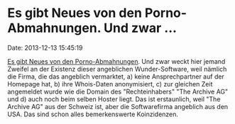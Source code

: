 Es gibt Neues von den Porno-Abmahnungen. Und zwar \...
======================================================

Date: 2013-12-13 15:45:19

[Es gibt Neues von den
Porno-Abmahnungen](http://blog.kowabit.de/porno-sein/). Und zwar weckt
hier jemand Zweifel an der Existenz dieser angeblichen Wunder-Software,
weil nämlich die Firma, die das angeblich vermarktet, a) keine
Ansprechpartner auf der Homepage hat, b) ihre Whois-Daten anonymisiert,
c) zur gleichen Zeit angemeldet wurde wie die Domain des
\"Rechteinhabers\" \"The Archive AG\" und d) auch noch beim selben
Hoster liegt. Das ist erstaunlich, weil \"The Archive AG\" aus der
Schweiz ist, aber die Softwarefirma angeblich aus den USA. Das sind
schon alles bemerkenswerte Koinzidenzen.
